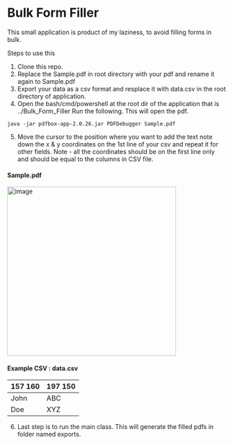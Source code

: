 # Bulk Form Filler
This small application is product of my laziness, to avoid filling forms in bulk.

Steps to use this 

1. Clone this repo.
2. Replace the Sample.pdf in root directory with your pdf and rename it again to Sample.pdf
3. Export your data as a csv format and resplace it with data.csv in the root directory of application.
4. Open the bash/cmd/powershell at the root dir of the application that is ../Bulk_Form_Filler Run the following. This will open the pdf.
```console
java -jar pdfbox-app-2.0.26.jar PDFDebugger Sample.pdf
```
5. Move the cursor to the position where you want to add the text note down the x & y coordinates on the 1st line of your csv and repeat it for other fields. Note - all the coordinates should be on the first line only and should be equal to the columns in CSV file. 

#### Sample.pdf
<img width="388" alt="image" src="https://user-images.githubusercontent.com/42716731/168443527-3122b742-aa3f-4b90-8e93-05cc1dfa6eb3.png">

#### Example CSV : data.csv
|157 160|197 150|
|-------|-------|
|John   | ABC   |
|Doe    | XYZ   |


6. Last step is to run the main class. This will generate the filled pdfs in folder named exports.
